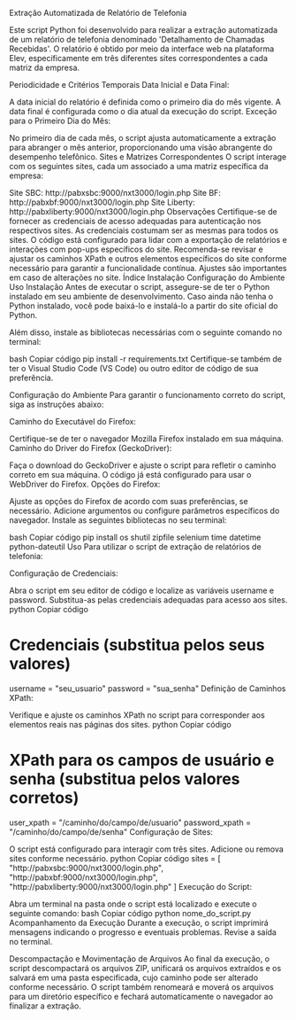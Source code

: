 Extração Automatizada de Relatório de Telefonia

Este script Python foi desenvolvido para realizar a extração automatizada de um relatório de telefonia denominado 'Detalhamento de Chamadas Recebidas'. O relatório é obtido por meio da interface web na plataforma Elev, especificamente em três diferentes sites correspondentes a cada matriz da empresa.

Periodicidade e Critérios Temporais
Data Inicial e Data Final:

A data inicial do relatório é definida como o primeiro dia do mês vigente.
A data final é configurada como o dia atual da execução do script.
Exceção para o Primeiro Dia do Mês:

No primeiro dia de cada mês, o script ajusta automaticamente a extração para abranger o mês anterior, proporcionando uma visão abrangente do desempenho telefônico.
Sites e Matrizes Correspondentes
O script interage com os seguintes sites, cada um associado a uma matriz específica da empresa:

Site SBC: http://pabxsbc:9000/nxt3000/login.php
Site BF: http://pabxbf:9000/nxt3000/login.php
Site Liberty: http://pabxliberty:9000/nxt3000/login.php
Observações
Certifique-se de fornecer as credenciais de acesso adequadas para autenticação nos respectivos sites. As credenciais costumam ser as mesmas para todos os sites.
O código está configurado para lidar com a exportação de relatórios e interações com pop-ups específicos do site.
Recomenda-se revisar e ajustar os caminhos XPath e outros elementos específicos do site conforme necessário para garantir a funcionalidade contínua. Ajustes são importantes em caso de alterações no site.
Índice
Instalação
Configuração do Ambiente
Uso
Instalação
Antes de executar o script, assegure-se de ter o Python instalado em seu ambiente de desenvolvimento. Caso ainda não tenha o Python instalado, você pode baixá-lo e instalá-lo a partir do site oficial do Python.

Além disso, instale as bibliotecas necessárias com o seguinte comando no terminal:

bash
Copiar código
pip install -r requirements.txt
Certifique-se também de ter o Visual Studio Code (VS Code) ou outro editor de código de sua preferência.

Configuração do Ambiente
Para garantir o funcionamento correto do script, siga as instruções abaixo:

Caminho do Executável do Firefox:

Certifique-se de ter o navegador Mozilla Firefox instalado em sua máquina.
Caminho do Driver do Firefox (GeckoDriver):

Faça o download do GeckoDriver e ajuste o script para refletir o caminho correto em sua máquina. O código já está configurado para usar o WebDriver do Firefox.
Opções do Firefox:

Ajuste as opções do Firefox de acordo com suas preferências, se necessário. Adicione argumentos ou configure parâmetros específicos do navegador.
Instale as seguintes bibliotecas no seu terminal:

bash
Copiar código
pip install os shutil zipfile selenium time datetime python-dateutil
Uso
Para utilizar o script de extração de relatórios de telefonia:

Configuração de Credenciais:

Abra o script em seu editor de código e localize as variáveis username e password. Substitua-as pelas credenciais adequadas para acesso aos sites.
python
Copiar código
# Credenciais (substitua pelos seus valores)
username = "seu_usuario"
password = "sua_senha"
Definição de Caminhos XPath:

Verifique e ajuste os caminhos XPath no script para corresponder aos elementos reais nas páginas dos sites.
python
Copiar código
# XPath para os campos de usuário e senha (substitua pelos valores corretos)
user_xpath = "/caminho/do/campo/de/usuario"
password_xpath = "/caminho/do/campo/de/senha"
Configuração de Sites:

O script está configurado para interagir com três sites. Adicione ou remova sites conforme necessário.
python
Copiar código
sites = [
    "http://pabxsbc:9000/nxt3000/login.php",
    "http://pabxbf:9000/nxt3000/login.php",
    "http://pabxliberty:9000/nxt3000/login.php"
]
Execução do Script:

Abra um terminal na pasta onde o script está localizado e execute o seguinte comando:
bash
Copiar código
python nome_do_script.py
Acompanhamento da Execução
Durante a execução, o script imprimirá mensagens indicando o progresso e eventuais problemas. Revise a saída no terminal.

Descompactação e Movimentação de Arquivos
Ao final da execução, o script descompactará os arquivos ZIP, unificará os arquivos extraídos e os salvará em uma pasta especificada, cujo caminho pode ser alterado conforme necessário. O script também renomeará e moverá os arquivos para um diretório específico e fechará automaticamente o navegador ao finalizar a extração.
